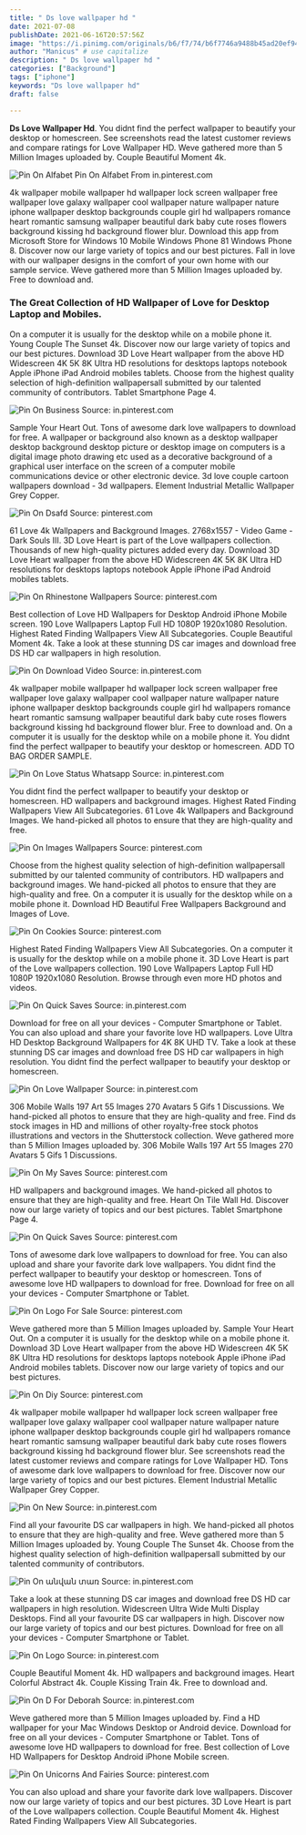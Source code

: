 ```yaml
---
title: " Ds love wallpaper hd "
date: 2021-07-08
publishDate: 2021-06-16T20:57:56Z
image: "https://i.pinimg.com/originals/b6/f7/74/b6f7746a9488b45ad20ef944a8bd85dd.jpg"
author: "Manicus" # use capitalize
description: " Ds love wallpaper hd "
categories: ["Background"]
tags: ["iphone"]
keywords: "Ds love wallpaper hd"
draft: false

---
```



**Ds Love Wallpaper Hd**. You didnt find the perfect wallpaper to beautify your desktop or homescreen. See screenshots read the latest customer reviews and compare ratings for Love Wallpaper HD. Weve gathered more than 5 Million Images uploaded by. Couple Beautiful Moment 4k.

![Pin On Alfabet](https://i.pinimg.com/736x/c1/80/83/c1808327edcf1a480a46e1a274785ac7.jpg "Pin On Alfabet")
Pin On Alfabet From in.pinterest.com


4k wallpaper mobile wallpaper hd wallpaper lock screen wallpaper free wallpaper love galaxy wallpaper cool wallpaper nature wallpaper nature iphone wallpaper desktop backgrounds couple girl hd wallpapers romance heart romantic samsung wallpaper beautiful dark baby cute roses flowers background kissing hd background flower blur. Download this app from Microsoft Store for Windows 10 Mobile Windows Phone 81 Windows Phone 8. Discover now our large variety of topics and our best pictures. Fall in love with our wallpaper designs in the comfort of your own home with our sample service. Weve gathered more than 5 Million Images uploaded by. Free to download and.

### The Great Collection of HD Wallpaper of Love for Desktop Laptop and Mobiles.

On a computer it is usually for the desktop while on a mobile phone it. Young Couple The Sunset 4k. Discover now our large variety of topics and our best pictures. Download 3D Love Heart wallpaper from the above HD Widescreen 4K 5K 8K Ultra HD resolutions for desktops laptops notebook Apple iPhone iPad Android mobiles tablets. Choose from the highest quality selection of high-definition wallpapersall submitted by our talented community of contributors. Tablet Smartphone Page 4.


![Pin On Business](https://i.pinimg.com/originals/b8/5b/5b/b85b5b02766d07ab594169bedc04afbb.jpg "Pin On Business")
Source: in.pinterest.com

Sample Your Heart Out. Tons of awesome dark love wallpapers to download for free. A wallpaper or background also known as a desktop wallpaper desktop background desktop picture or desktop image on computers is a digital image photo drawing etc used as a decorative background of a graphical user interface on the screen of a computer mobile communications device or other electronic device. 3d love couple cartoon wallpapers download - 3d wallpapers. Element Industrial Metallic Wallpaper Grey Copper.

![Pin On Dsafd](https://i.pinimg.com/originals/50/68/75/5068758933512205ff74f152ef9fa81b.jpg "Pin On Dsafd")
Source: pinterest.com

61 Love 4k Wallpapers and Background Images. 2768x1557 - Video Game - Dark Souls III. 3D Love Heart is part of the Love wallpapers collection. Thousands of new high-quality pictures added every day. Download 3D Love Heart wallpaper from the above HD Widescreen 4K 5K 8K Ultra HD resolutions for desktops laptops notebook Apple iPhone iPad Android mobiles tablets.

![Pin On Rhinestone Wallpapers](https://i.pinimg.com/originals/54/d6/56/54d6566f581e693420c999161b5bc5a0.jpg "Pin On Rhinestone Wallpapers")
Source: pinterest.com

Best collection of Love HD Wallpapers for Desktop Android iPhone Mobile screen. 190 Love Wallpapers Laptop Full HD 1080P 1920x1080 Resolution. Highest Rated Finding Wallpapers View All Subcategories. Couple Beautiful Moment 4k. Take a look at these stunning DS car images and download free DS HD car wallpapers in high resolution.

![Pin On Download Video](https://i.pinimg.com/564x/32/8f/a3/328fa34c1583ef38e73b841f3b607046.jpg "Pin On Download Video")
Source: in.pinterest.com

4k wallpaper mobile wallpaper hd wallpaper lock screen wallpaper free wallpaper love galaxy wallpaper cool wallpaper nature wallpaper nature iphone wallpaper desktop backgrounds couple girl hd wallpapers romance heart romantic samsung wallpaper beautiful dark baby cute roses flowers background kissing hd background flower blur. Free to download and. On a computer it is usually for the desktop while on a mobile phone it. You didnt find the perfect wallpaper to beautify your desktop or homescreen. ADD TO BAG ORDER SAMPLE.

![Pin On Love Status Whatsapp](https://i.pinimg.com/564x/5b/41/cc/5b41ccf538dcf5cc611881e90ddb3ef1.jpg "Pin On Love Status Whatsapp")
Source: in.pinterest.com

You didnt find the perfect wallpaper to beautify your desktop or homescreen. HD wallpapers and background images. Highest Rated Finding Wallpapers View All Subcategories. 61 Love 4k Wallpapers and Background Images. We hand-picked all photos to ensure that they are high-quality and free.

![Pin On Images Wallpapers](https://i.pinimg.com/originals/b5/b2/e7/b5b2e701bf73b4f40dba1c08998aa08e.jpg "Pin On Images Wallpapers")
Source: pinterest.com

Choose from the highest quality selection of high-definition wallpapersall submitted by our talented community of contributors. HD wallpapers and background images. We hand-picked all photos to ensure that they are high-quality and free. On a computer it is usually for the desktop while on a mobile phone it. Download HD Beautiful Free Wallpapers Background and Images of Love.

![Pin On Cookies](https://i.pinimg.com/originals/1a/80/6f/1a806fe87fb511229a61ec642829aeb3.jpg "Pin On Cookies")
Source: pinterest.com

Highest Rated Finding Wallpapers View All Subcategories. On a computer it is usually for the desktop while on a mobile phone it. 3D Love Heart is part of the Love wallpapers collection. 190 Love Wallpapers Laptop Full HD 1080P 1920x1080 Resolution. Browse through even more HD photos and videos.

![Pin On Quick Saves](https://i.pinimg.com/originals/63/49/95/6349953124ea7e706dd208ad98acb38a.jpg "Pin On Quick Saves")
Source: in.pinterest.com

Download for free on all your devices - Computer Smartphone or Tablet. You can also upload and share your favorite love HD wallpapers. Love Ultra HD Desktop Background Wallpapers for 4K 8K UHD TV. Take a look at these stunning DS car images and download free DS HD car wallpapers in high resolution. You didnt find the perfect wallpaper to beautify your desktop or homescreen.

![Pin On Love Wallpaper](https://i.pinimg.com/736x/05/c6/e3/05c6e3f70c3132b557c64e1d28b3fbb9.jpg "Pin On Love Wallpaper")
Source: in.pinterest.com

306 Mobile Walls 197 Art 55 Images 270 Avatars 5 Gifs 1 Discussions. We hand-picked all photos to ensure that they are high-quality and free. Find ds stock images in HD and millions of other royalty-free stock photos illustrations and vectors in the Shutterstock collection. Weve gathered more than 5 Million Images uploaded by. 306 Mobile Walls 197 Art 55 Images 270 Avatars 5 Gifs 1 Discussions.

![Pin On My Saves](https://i.pinimg.com/564x/6a/f6/a6/6af6a6fd34fa1494186f2cf2600f27c8.jpg "Pin On My Saves")
Source: pinterest.com

HD wallpapers and background images. We hand-picked all photos to ensure that they are high-quality and free. Heart On Tile Wall Hd. Discover now our large variety of topics and our best pictures. Tablet Smartphone Page 4.

![Pin On Quick Saves](https://i.pinimg.com/originals/3f/35/c2/3f35c24a468af5a2afac3857863410d1.jpg "Pin On Quick Saves")
Source: pinterest.com

Tons of awesome dark love wallpapers to download for free. You can also upload and share your favorite dark love wallpapers. You didnt find the perfect wallpaper to beautify your desktop or homescreen. Tons of awesome love HD wallpapers to download for free. Download for free on all your devices - Computer Smartphone or Tablet.

![Pin On Logo For Sale](https://i.pinimg.com/originals/85/a9/ab/85a9ab12b7168995986461cd45144e3f.jpg "Pin On Logo For Sale")
Source: pinterest.com

Weve gathered more than 5 Million Images uploaded by. Sample Your Heart Out. On a computer it is usually for the desktop while on a mobile phone it. Download 3D Love Heart wallpaper from the above HD Widescreen 4K 5K 8K Ultra HD resolutions for desktops laptops notebook Apple iPhone iPad Android mobiles tablets. Discover now our large variety of topics and our best pictures.

![Pin On Diy](https://i.pinimg.com/736x/7f/65/d8/7f65d8bea70c578b01468566c80f5098.jpg "Pin On Diy")
Source: pinterest.com

4k wallpaper mobile wallpaper hd wallpaper lock screen wallpaper free wallpaper love galaxy wallpaper cool wallpaper nature wallpaper nature iphone wallpaper desktop backgrounds couple girl hd wallpapers romance heart romantic samsung wallpaper beautiful dark baby cute roses flowers background kissing hd background flower blur. See screenshots read the latest customer reviews and compare ratings for Love Wallpaper HD. Tons of awesome dark love wallpapers to download for free. Discover now our large variety of topics and our best pictures. Element Industrial Metallic Wallpaper Grey Copper.

![Pin On New](https://i.pinimg.com/736x/c0/98/92/c098927c695abf08b4c07ccf036427fe.jpg "Pin On New")
Source: in.pinterest.com

Find all your favourite DS car wallpapers in high. We hand-picked all photos to ensure that they are high-quality and free. Weve gathered more than 5 Million Images uploaded by. Young Couple The Sunset 4k. Choose from the highest quality selection of high-definition wallpapersall submitted by our talented community of contributors.

![Pin On անվան տառ](https://i.pinimg.com/originals/58/f9/ce/58f9ce9d3a94c11b1445c8c84ccb3c32.jpg "Pin On անվան տառ")
Source: in.pinterest.com

Take a look at these stunning DS car images and download free DS HD car wallpapers in high resolution. Widescreen Ultra Wide Multi Display Desktops. Find all your favourite DS car wallpapers in high. Discover now our large variety of topics and our best pictures. Download for free on all your devices - Computer Smartphone or Tablet.

![Pin On Logo](https://i.pinimg.com/474x/e7/09/16/e70916ba348229a3d644aef4cbc35a53.jpg "Pin On Logo")
Source: in.pinterest.com

Couple Beautiful Moment 4k. HD wallpapers and background images. Heart Colorful Abstract 4k. Couple Kissing Train 4k. Free to download and.

![Pin On D For Deborah](https://i.pinimg.com/originals/a7/75/5d/a7755d66dd2acfd0675538a914d2ec40.jpg "Pin On D For Deborah")
Source: in.pinterest.com

Weve gathered more than 5 Million Images uploaded by. Find a HD wallpaper for your Mac Windows Desktop or Android device. Download for free on all your devices - Computer Smartphone or Tablet. Tons of awesome love HD wallpapers to download for free. Best collection of Love HD Wallpapers for Desktop Android iPhone Mobile screen.

![Pin On Unicorns And Fairies](https://i.pinimg.com/originals/b6/f7/74/b6f7746a9488b45ad20ef944a8bd85dd.jpg "Pin On Unicorns And Fairies")
Source: pinterest.com

You can also upload and share your favorite dark love wallpapers. Discover now our large variety of topics and our best pictures. 3D Love Heart is part of the Love wallpapers collection. Couple Beautiful Moment 4k. Highest Rated Finding Wallpapers View All Subcategories.

